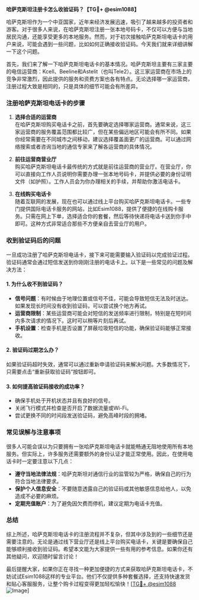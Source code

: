 **哈萨克斯坦注册卡怎么收验证码？【TG💪+ @esim1088】**

哈萨克斯坦作为一个中亚国家，近年来经济发展迅速，吸引了越来越多的投资者和游客。对于很多人来说，在哈萨克斯坦注册一张本地号码卡，不仅可以方便与当地居民沟通，还能享受更多的本地服务。然而，对于初次接触哈萨克斯坦电话卡的用户来说，可能会遇到一些问题，比如如何正确接收验证码。今天我们就来详细讲解一下这个问题。

首先，我们来了解一下哈萨克斯坦电话卡的基本情况。哈萨克斯坦主要有三家主要的电信运营商：Kcell、Beeline和Astelit（也叫Tele2）。这三家运营商在市场上的竞争非常激烈，因此提供的服务和资费方案也各有特点。无论选择哪一家运营商，注册过程大致是相同的，只是具体的细节可能会有所差异。

### 注册哈萨克斯坦电话卡的步骤

1. **选择合适的运营商**  
   在哈萨克斯坦购买电话卡之前，首先要确定选择哪家运营商。通常来说，这三家运营商的服务覆盖范围都比较广，但在某些偏远地区可能会有所不同。如果你经常需要在不同城市之间移动，建议选择覆盖面更广的运营商。可以通过网络搜索或者咨询当地的通信专家来了解各运营商的具体情况。

2. **前往运营商营业厅**  
   购买哈萨克斯坦电话卡最传统的方式就是前往运营商的营业厅。在营业厅，你可以直接向工作人员说明你需要办理一张本地号码卡，并提供必要的身份证明文件（如护照）。工作人员会为你办理相关的手续，并帮助你激活电话卡。

3. **在线购买电话卡**  
   随着互联网的发展，现在也可以通过线上平台购买哈萨克斯坦电话卡。一些专门提供国际电话卡服务的网站，比如Esim1088，提供了便捷的在线购卡服务。只需在网上下单，选择适合你的套餐，然后等待快递将电话卡送到你手中即可。这种方式非常适合那些不方便亲自去营业厅的用户。

### 收到验证码后的问题

一旦成功注册了哈萨克斯坦电话卡，接下来可能需要输入验证码以完成验证过程。验证码通常会通过短信发送到你刚刚注册的电话卡上。以下是一些常见的问题及解决方法：

#### 1. **为什么收不到验证码？**
   - **信号问题**：有时候由于地理位置或信号不佳，可能会导致短信无法及时送达。如果发现长时间没有收到验证码，可以尝试换个地方再试。
   - **运营商限制**：某些运营商可能会对短信的发送频率进行限制，特别是在短时间内多次请求的情况下。这时可以稍等片刻后再试。
   - **手机设置**：检查手机是否设置了屏蔽垃圾短信的功能，确保验证码能够正常接收。

#### 2. **验证码过期怎么办？**
   如果验证码超时失效，通常可以通过重新申请验证码来解决问题。大多数情况下，只需要点击“重新获取验证码”按钮即可。

#### 3. **如何提高验证码接收的成功率？**
   - 确保手机处于开机状态并且有良好的信号。
   - 关闭飞行模式并检查是否开启了数据流量或Wi-Fi。
   - 尝试更换不同的时间段发送验证码，避免高峰时段的拥堵。

### 常见误解与注意事项

很多人可能会误以为只要拥有一张哈萨克斯坦电话卡就能畅通无阻地使用所有本地服务。但实际上，许多服务还需要额外的身份认证才能正常使用。因此，在使用电话卡时一定要注意以下几点：

- **遵守当地法律法规**：哈萨克斯坦对通信行业的监管较为严格，确保自己的行为符合当地法律要求。
- **保护个人信息安全**：不要随意透露自己的验证码或其他敏感信息给他人，以免造成不必要的麻烦。
- **定期充值账户**：为了避免因欠费而停机，建议定期为电话卡充值。

### 总结

综上所述，哈萨克斯坦电话卡的注册流程并不复杂，但其中涉及到的一些细节还是需要注意的。无论是通过线下营业厅还是线上平台购买电话卡，关键是要确保自己能够顺利接收到验证码。希望本文能为大家提供一些有用的参考信息。如果你还有其他疑问，欢迎随时留言讨论！

最后提醒大家，如果你正在寻找一种更加便捷的方式来获取哈萨克斯坦电话卡，不妨试试Esim1088这样的专业平台。他们不仅提供多种套餐选择，还支持快速发货和贴心客服服务，让整个购卡过程变得更加轻松愉快！[[TG💪+ @esim1088](https://t.me/s/esim1088) ![Image](https://i.postimg.cc/4NQfJmqS/Snipaste-2025-05-13-00-14-12.png)]